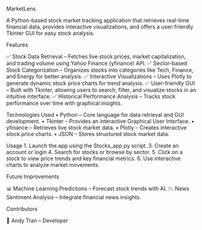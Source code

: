 MarketLens

A Python-based stock market tracking application that retrieves real-time financial data, provides interactive visualizations, and offers a user-friendly Tkinter GUI for easy stock analysis.

Features

✅ Stock Data Retrieval – Fetches live stock prices, market capitalization, and trading volume using Yahoo Finance (yfinance) API.
✅ Sector-based Stock Categorization – Organizes stocks into categories like Tech, Finance, and Energy for better analysis.
✅ Interactive Visualizations – Uses Plotly to generate dynamic stock price charts for trend analysis.
✅ User-friendly GUI – Built with Tkinter, allowing users to search, filter, and visualize stocks in an intuitive interface.
✅ Historical Performance Analysis – Tracks stock performance over time with graphical insights.

Technologies Used
	•	Python – Core language for data retrieval and GUI development.
	•	Tkinter – Provides an interactive Graphical User Interface.
	•	yfinance – Retrieves live stock market data.
	•	Plotly – Creates interactive stock price charts.
	•	JSON – Stores structured stock market data.


Usage
	1.	Launch the app using the Stocks_app.py script.
	3.	Create an account or login
 	4. 	Search for stocks or browse by sector.
	5.	Click on a stock to view price trends and key financial metrics.
	6.	Use interactive charts to analyze market movements.

Future Improvements

📊 Machine Learning Predictions – Forecast stock trends with AI.
📉 News Sentiment Analysis – Integrate financial news insights.

Contributors

👤 Andy Tran – Developer

